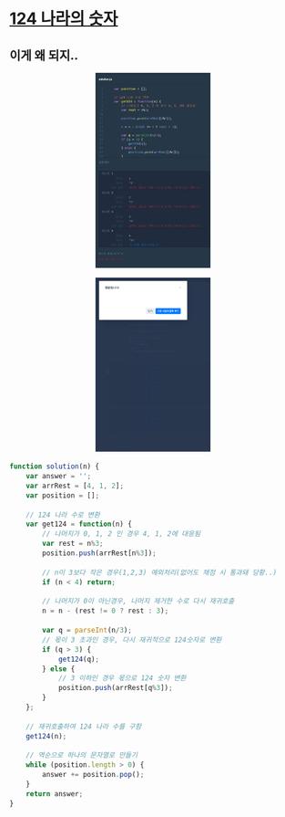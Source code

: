 # [124 나라의 숫자](https://programmers.co.kr/learn/courses/30/lessons/12899#)

## 이게 왜 되지..


<p align="center"><img src="https://github.com/ohbokdong/AlgorithmStudy/blob/main/programmers/week12/img/young01.png" style="max-width:40%;"></p>

<p align="center"><img src="https://github.com/ohbokdong/AlgorithmStudy/blob/main/programmers/week12/img/young02.png" style="max-width:40%;"></p>

```js
function solution(n) {
    var answer = '';
    var arrRest = [4, 1, 2];
    var position = [];

    // 124 나라 수로 변환
    var get124 = function(n) {                
        // 나머지가 0, 1, 2 인 경우 4, 1, 2에 대응됨
        var rest = n%3;
        position.push(arrRest[n%3]);
        
        // n이 3보다 작은 경우(1,2,3) 예외처리(없어도 채점 시 통과돼 당황..)
        if (n < 4) return;
        
        // 나머지가 0이 아닌경우, 나머지 제거한 수로 다시 재귀호출
        n = n - (rest != 0 ? rest : 3);

        var q = parseInt(n/3);
        // 몫이 3 초과인 경우, 다시 재귀적으로 124숫자로 변환
        if (q > 3) {    
            get124(q);
        } else {
            // 3 이하인 경우 몫으로 124 숫자 변환
            position.push(arrRest[q%3]);
        }
    };
    
    // 재귀호출하여 124 나라 수를 구함
    get124(n);

    // 역순으로 하나의 문자열로 만들기
    while (position.length > 0) {
        answer += position.pop();
    }
    return answer;
}
```
